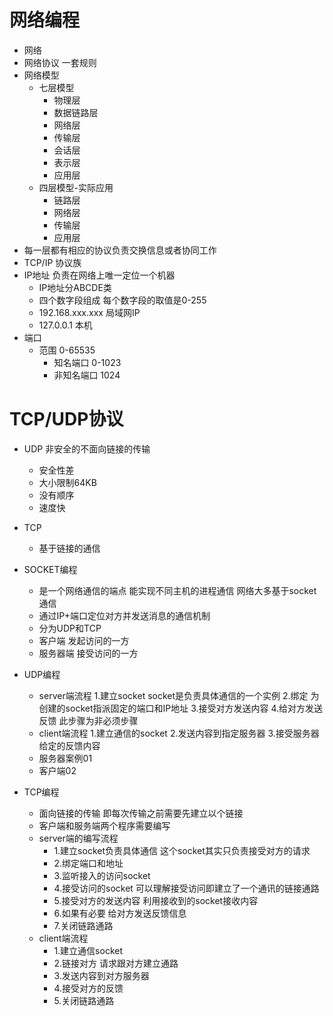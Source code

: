 # 网络编程
- 网络
- 网络协议  一套规则
- 网络模型
    - 七层模型
        - 物理层
        - 数据链路层
        - 网络层
        - 传输层
        - 会话层
        - 表示层
        - 应用层
    - 四层模型-实际应用
        - 链路层
        - 网络层
        - 传输层
        - 应用层
- 每一层都有相应的协议负责交换信息或者协同工作
- TCP/IP 协议族
- IP地址 负责在网络上唯一定位一个机器
    - IP地址分ABCDE类
    - 四个数字段组成 每个数字段的取值是0-255
    - 192.168.xxx.xxx 局域网IP
    - 127.0.0.1 本机
- 端口
    - 范围 0-65535
        - 知名端口 0-1023
        - 非知名端口 1024
        
# TCP/UDP协议
- UDP 非安全的不面向链接的传输
    - 安全性差
    - 大小限制64KB
    - 没有顺序
    - 速度快
- TCP
    - 基于链接的通信
    
- SOCKET编程 
    - 是一个网络通信的端点 能实现不同主机的进程通信 网络大多基于socket通信
    - 通过IP+端口定位对方并发送消息的通信机制
    - 分为UDP和TCP
    - 客户端  发起访问的一方
    - 服务器端  接受访问的一方
- UDP编程
    - server端流程
        1.建立socket socket是负责具体通信的一个实例
        2.绑定 为创建的socket指派固定的端口和IP地址
        3.接受对方发送内容
        4.给对方发送反馈 此步骤为非必须步骤
    - client端流程
        1.建立通信的socket
        2.发送内容到指定服务器
        3.接受服务器给定的反馈内容
    - 服务器案例01
    - 客户端02                      
              
- TCP编程
    - 面向链接的传输 即每次传输之前需要先建立以个链接
    - 客户端和服务端两个程序需要编写
    - server端的编写流程
        - 1.建立socket负责具体通信 这个socket其实只负责接受对方的请求
        - 2.绑定端口和地址
        - 3.监听接入的访问socket
        - 4.接受访问的socket 可以理解接受访问即建立了一个通讯的链接通路
        - 5.接受对方的发送内容 利用接收到的socket接收内容
        - 6.如果有必要 给对方发送反馈信息
        - 7.关闭链路通路
    - client端流程
        - 1.建立通信socket
        - 2.链接对方 请求跟对方建立通路
        - 3.发送内容到对方服务器
        - 4.接受对方的反馈
        - 5.关闭链路通路        
                                      